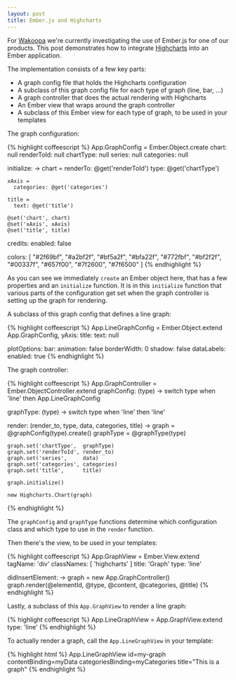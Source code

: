 ```yaml
---
layout: post
title: Ember.js and Highcharts
---
```


For [Wakoopa](http://wakoopa.com) we're currently investigating the use of Ember.js for one of our products. This
post demonstrates how to integrate [Highcharts](http://www.highcharts.com/) into an Ember application.

The implementation consists of a few key parts:

- A graph config file that holds the Highcharts configuration
- A subclass of this graph config file for each type of graph (line, bar, ...)
- A graph controller that does the actual rendering with Highcharts
- An Ember view that wraps around the graph controller
- A subclass of this Ember view for each type of graph, to be used in your templates

The graph configuration:

{% highlight coffeescript %}
App.GraphConfig = Ember.Object.create
  chart: null
  renderToId: null
  chartType: null
  series: null
  categories: null

  initialize: ->
    chart =
      renderTo: @get('renderToId')
      type:     @get('chartType')

    xAxis =
      categories: @get('categories')

    title =
      text: @get('title')

    @set('chart', chart)
    @set('xAxis', xAxis)
    @set('title', title)

  credits:
    enabled: false

  colors: [ "#2f69bf", "#a2bf2f", "#bf5a2f", "#bfa22f", "#772fbf",
            "#bf2f2f", "#00337f", "#657f00", "#7f2600", "#7f6500" ]
{% endhighlight %}

As you can see we immediately `create` an Ember object here, that has a few properties and an `initialize` function.
It is in this `initialize` function that various parts of the configuration get set when the graph controller
is setting up the graph for rendering.

A subclass of this graph config that defines a line graph:

{% highlight coffeescript %}
App.LineGraphConfig = Ember.Object.extend App.GraphConfig,
  yAxis:
    title:
      text: null

  plotOptions:
    bar:
      animation: false
      borderWidth: 0
      shadow: false
      dataLabels:
        enabled: true
{% endhighlight %}

The graph controller:

{% highlight coffeescript %}
App.GraphController = Ember.ObjectController.extend
  graphConfig: (type) ->
    switch type
      when 'line' then App.LineGraphConfig

  graphType: (type) ->
    switch type
      when 'line' then 'line'

  render: (render_to, type, data, categories, title) ->
    graph     = @graphConfig(type).create()
    graphType = @graphType(type)

    graph.set('chartType',  graphType)
    graph.set('renderToId', render_to)
    graph.set('series',     data)
    graph.set('categories', categories)
    graph.set('title',      title)

    graph.initialize()

    new Highcharts.Chart(graph)
{% endhighlight %}

The `graphConfig` and `graphType` functions determine which configuration class and which type to use in the
`render` function.

Then there's the view, to be used in your templates:

{% highlight coffeescript %}
App.GraphView = Ember.View.extend
  tagName: 'div'
  classNames: [ 'highcharts' ]
  title: 'Graph'
  type: 'line'

  didInsertElement: ->
    graph = new App.GraphController()
    graph.render(@elementId, @type, @content, @categories, @title)
{% endhighlight %}

Lastly, a subclass of this `App.GraphView` to render a line graph:

{% highlight coffeescript %}
App.LineGraphView = App.GraphView.extend
  type: 'line'
{% endhighlight %}

To actually render a graph, call the `App.LineGraphView` in your template:

{% highlight html %}
  App.LineGraphView id=my-graph contentBinding=myData categoriesBinding=myCategories title="This is a graph"
{% endhighlight %}
